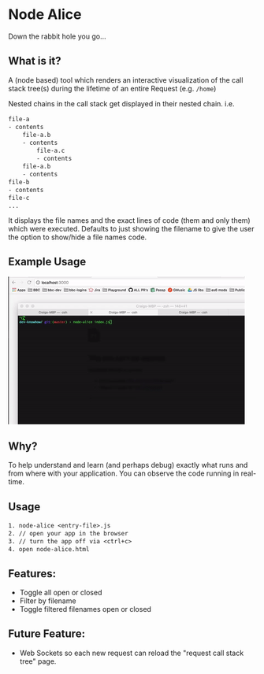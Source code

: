 # Node Alice
Down the rabbit hole you go...

## What is it?

A (node based) tool which renders an interactive visualization of the call stack tree(s) during the lifetime of an entire Request (e.g. `/home`)

Nested chains in the call stack get displayed in their nested chain.
i.e. 

    file-a 
    - contents
        file-a.b
        - contents
            file-a.c
            - contents
        file-a.b
        - contents
    file-b
    - contents
    file-c
    ...
    
It displays the file names and the exact lines of code (them and only them) which were executed.
Defaults to just showing the filename to give the user the option to show/hide a file names code.

## Example Usage

![alt tag](/example-usage.gif)

## Why?
To help understand and learn (and perhaps debug) exactly what runs and from where with your application. You can observe the code running in real-time.

## Usage
    1. node-alice <entry-file>.js
    2. // open your app in the browser
    3. // turn the app off via <ctrl+c>
    4. open node-alice.html

## Features:
 - Toggle all open or closed 
 - Filter by filename
 - Toggle filtered filenames open or closed
 
## Future Feature:
 - Web Sockets so each new request can reload the "request call stack tree" page.
